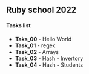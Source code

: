 ## Ruby school 2022
#### Tasks list
- **Taks_00** - Hello World
- **Task_01** - regex
- **Task_02** - Arrays
- **Task_03** - Hash - Invertory
- **Task_04** - Hash - Students